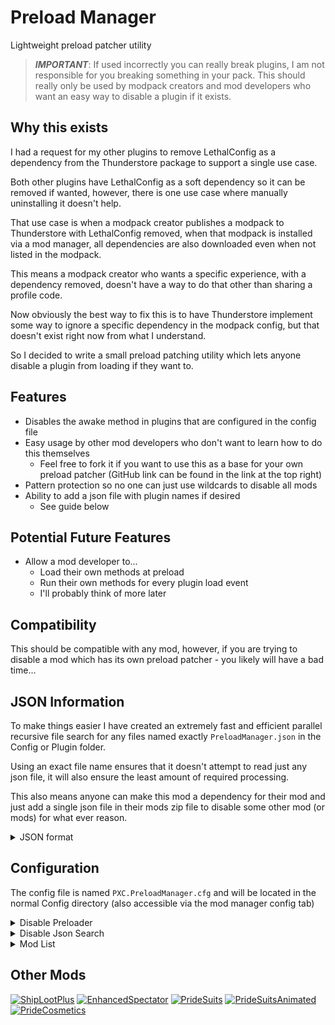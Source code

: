 # Preload Manager
Lightweight preload patcher utility

> **_IMPORTANT_**: If used incorrectly you can really break plugins, I am not responsible for you breaking something in your pack. This should really only be used by modpack creators and mod developers who want an easy way to disable a plugin if it exists.

## Why this exists
I had a request for my other plugins to remove LethalConfig as a dependency from the Thunderstore package to support a single use case.

Both other plugins have LethalConfig as a soft dependency so it can be removed if wanted, however, there is one use case where manually uninstalling it doesn't help.

That use case is when a modpack creator publishes a modpack to Thunderstore with LethalConfig removed, when that modpack is installed via a mod manager, all dependencies are also downloaded even when not listed in the modpack.

This means a modpack creator who wants a specific experience, with a dependency removed, doesn't have a way to do that other than sharing a profile code.

Now obviously the best way to fix this is to have Thunderstore implement some way to ignore a specific dependency in the modpack config, but that doesn't exist right now from what I understand.

So I decided to write a small preload patching utility which lets anyone disable a plugin from loading if they want to.

## Features
- Disables the awake method in plugins that are configured in the config file
- Easy usage by other mod developers who don't want to learn how to do this themselves
  - Feel free to fork it if you want to use this as a base for your own preload patcher (GitHub link can be found in the link at the top right)
- Pattern protection so no one can just use wildcards to disable all mods
- Ability to add a json file with plugin names if desired
  - See guide below

## Potential Future Features
- Allow a mod developer to...
  - Load their own methods at preload
  - Run their own methods for every plugin load event
  - I'll probably think of more later

## Compatibility
This should be compatible with any mod, however, if you are trying to disable a mod which has its own preload patcher - you likely will have a bad time...

## JSON Information
To make things easier I have created an extremely fast and efficient parallel recursive file search for any files named exactly ```PreloadManager.json``` in the Config or Plugin folder.

Using an exact file name ensures that it doesn't attempt to read just any json file, it will also ensure the least amount of required processing.

This also means anyone can make this mod a dependency for their mod and just add a single json file in their mods zip file to disable some other mod (or mods) for what ever reason.

<details>
<summary>JSON format</summary>

The format is very simple and is just a single string array you can learn more [Here](https://www.microfocus.com/documentation/silk-performer/205/en/silkperformer-205-webhelp-en/GUID-0847DE13-2A2F-44F2-A6E7-214CD703BF84.html)

```json
[
  "ModName",
  "SomeOtherModName",
  "AnotherOne"
]
```

</details>

## Configuration
The config file is named ```PXC.PreloadManager.cfg``` and will be located in the normal Config directory (also accessible via the mod manager config tab)

<details>
<summary>Disable Preloader</summary>

Want to disable this preloader entirely? Set this to true and it will just harmlessly return when initialized.

```cfg
## This will disable this preloader entirely
# Setting type: Boolean
# Default value: false
Disable Preloader = false
```

</details>

<details>
<summary>Disable Json Search</summary>

This will disable the parallel recursive file search for any files named exactly ```PreloadManager.json``` in the Config or Plugin folder. I use a very fast and performant method which searches even a modpack with 200+ mods extremely fast and efficiently (average time between 0.10 and 0.20 seconds).

```cfg
## Disable searching for any 'PreloadManager.json' files in the config and plugin directories
# Setting type: Boolean
# Default value: false
Disable Json Search = false
```

</details>

<details>
<summary>Mod List</summary>

This is where a modpack creator can list the mod names to disable, or path to a specific json file using the built in internal location/path variables (This can be used with 'Disable Json Search' if you don't want the file search but still want to use a json file). If this config item is empty (default) then this preloader will basically disable it self during initialization if there is also no json file found in the json search.

> **_NOTE_**: The name used is the name from the _BepInPlugin_ attribute found in every mod, more information on this is in "How to find the correct mod name to use" below

<details>
<summary>How to find the correct mod name to use</summary>

The name used is the name from the **_BepInPlugin_** attribute found in every mod, you can get this name from either of the following methods

#### Console/Log file

If you have the console open, or go and open the log located at "%appdata%\..\LocalLow\ZeekerssRBLX\Lethal Company\Player.log" and look for the line below. This line shows that **_ModName_** is the correct name to use.

```cfg
[Info   :   BepInEx] Loading [ModName 1.1.3]
```

#### Source tab in Thunderstore

Looking at the source of a mod you want to search for the line that starts with "_[BepInPlugin(_" (example below) and when you find it you want to take the middle attribute, this one shows **_ModName_** is the correct name to use (Note: Sometimes mods will use the same name for the first and second attribute).

```cfg
[BepInPlugin("PXC.ModName", "ModName", "1.1.3")]
```

---

</details>

```cfg
## This is the list of mods to patch separated by semi-colons (;) and/or a path to a json file
## 
## Internal path variables:
## %ConfigPath% = Config directory
## %PluginPath% = Plugin directory
# Setting type: String
# Default value: 
Mod List = 
```

#### Example
This example shows disabling one specific mod and then all mods found in a json file in the Config directory

```cfg
## This is the list of mods to patch separated by semi-colons (;) and/or a path to a json file
## 
## Internal path variables:
## %ConfigPath% = Config directory
## %PluginPath% = Plugin directory
# Setting type: String
# Default value: 
Mod List = ModName;%ConfigPath%\DisableMods.json
```

</details>

## Other Mods
[![ShipLootPlus](https://gcdn.thunderstore.io/live/repository/icons/PXC-ShipLootPlus-1.0.0.png.128x128_q95.png 'ShipLootPlus')](https://thunderstore.io/c/lethal-company/p/PXC/ShipLootPlus/)
[![EnhancedSpectator](https://gcdn.thunderstore.io/live/repository/icons/PXC-EnhancedSpectator-1.0.2.png.128x128_q95.png 'EnhancedSpectator')](https://thunderstore.io/c/lethal-company/p/PXC/EnhancedSpectator/)
[![PrideSuits](https://gcdn.thunderstore.io/live/repository/icons/PXC-PrideSuits-1.0.2.png.128x128_q95.jpg 'PrideSuits')](https://thunderstore.io/c/lethal-company/p/PXC/PrideSuits/)
[![PrideSuitsAnimated](https://gcdn.thunderstore.io/live/repository/icons/PXC-PrideSuitsAnimated-1.0.1.png.128x128_q95.jpg 'PrideSuitsAnimated')](https://thunderstore.io/c/lethal-company/p/PXC/PrideSuitsAnimated/)
[![PrideCosmetics](https://gcdn.thunderstore.io/live/repository/icons/PXC-PrideCosmetics-1.0.2.png.128x128_q95.png 'PrideCosmetics')](https://thunderstore.io/c/lethal-company/p/PXC/PrideCosmetics/)
